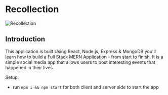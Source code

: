 # Recollection

![Recollection](https://i.ibb.co/Z8Y0CJv/Screenshot-2020-10-30-at-11-10-04.png)

## Introduction
This application  is built Using React, Node.js, Express & MongoDB you'll learn how to build a Full Stack MERN Application - from start to finish. It is a simple social media app that allows users to post interesting events that happened in their lives.

Setup:
- run ```npm i && npm start``` for both client and server side to start the app
